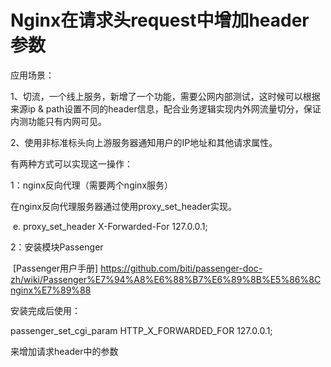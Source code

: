 # Nginx在请求头request中增加header参数

应用场景：

1、切流，一个线上服务，新增了一个功能，需要公网内部测试，这时候可以根据来源ip & path设置不同的header信息，配合业务逻辑实现内外网流量切分，保证内测功能只有内网可见。

2、使用非标准标头向上游服务器通知用户的IP地址和其他请求属性。



有两种方式可以实现这一操作：

1：nginx反向代理（需要两个nginx服务）

在nginx反向代理服务器通过使用proxy_set_header实现。

​      e.    proxy_set_header X-Forwarded-For 127.0.0.1;

2：安装模块Passenger

​      [Passenger用户手册] https://github.com/biti/passenger-doc-zh/wiki/Passenger%E7%94%A8%E6%88%B7%E6%89%8B%E5%86%8Cnginx%E7%89%88

安装完成后使用：

passenger_set_cgi_param HTTP_X_FORWARDED_FOR 127.0.0.1; 

来增加请求header中的参数



